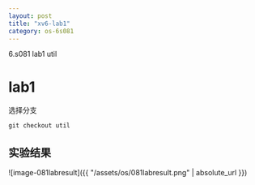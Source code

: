 ```yaml
---
layout: post
title: "xv6-lab1"
category: os-6s081
---
```


6.s081 lab1 util

# lab1
选择分支
```shell
git checkout util
```









## 实验结果

![image-081labresult]({{ "/assets/os/081labresult.png" | absolute_url }})

